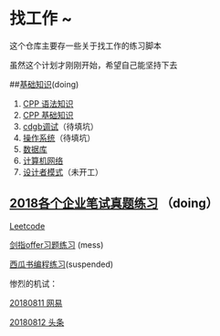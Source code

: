 # 找工作 ~

这个仓库主要存一些关于找工作的练习脚本

虽然这个计划才刚刚开始，希望自己能坚持下去

##[基础知识](./机试_面试考题/)(doing)

1. [CPP 语法知识](./机试_面试考题/markdown_notebook/CPP基本语法.md)
2. [CPP 基础知识](./机试_面试考题/markdown_notebook/CPP基础知识.md)
3. [cdgb调试](./机试_面试考题/markdown_notebook/cdgb调试.md)（待填坑）
4. [操作系统](./机试_面试考题/markdown_notebook/操作系统.md)（待填坑）
5. [数据库](./机试_面试考题/markdown_notebook/数据库.md)
6. [计算机网络](./机试_面试考题/markdown_notebook/计算机网络.md)
7. [设计者模式](./机试_面试考题/markdown_notebook/设计者模式.md)（未开工）

## [2018各个企业笔试真题练习](./机试_面试考题) （doing）

[Leetcode](./CPP/Leetcode.md)

[剑指offer习题练习](./Pointing_offer) (mess)

[西瓜书编程练习](./watermelon_practice)(suspended)





惨烈的机试：

[20180811 网易](./CPP/netease_20180811.md)

[20180812 头条](./CPP/bytedance_20180812.md)

